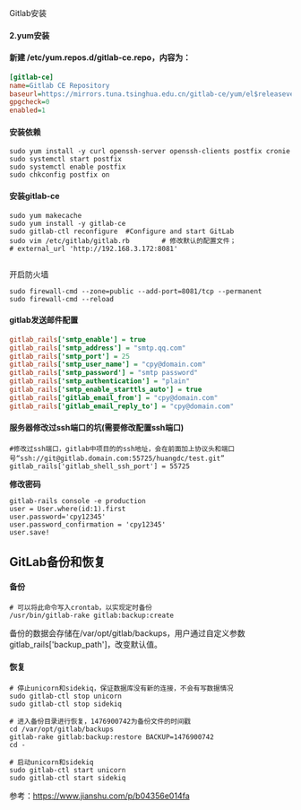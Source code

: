 Gitlab安装



#### 2.yum安装

#### 新建 /etc/yum.repos.d/gitlab-ce.repo，内容为：

```ini
[gitlab-ce]
name=Gitlab CE Repository
baseurl=https://mirrors.tuna.tsinghua.edu.cn/gitlab-ce/yum/el$releasever/
gpgcheck=0
enabled=1
```

#### 安装依赖

```shell
sudo yum install -y curl openssh-server openssh-clients postfix cronie
sudo systemctl start postfix 
sudo systemctl enable postfix 
sudo chkconfig postfix on
```

#### 安装gitlab-ce

```shell
sudo yum makecache
sudo yum install -y gitlab-ce
sudo gitlab-ctl reconfigure  #Configure and start GitLab
sudo vim /etc/gitlab/gitlab.rb        # 修改默认的配置文件；
# external_url 'http://192.168.3.172:8081'


```

开启防火墙

```shell
sudo firewall-cmd --zone=public --add-port=8081/tcp --permanent
sudo firewall-cmd --reload
```

#### gitlab发送邮件配置

```ini
gitlab_rails['smtp_enable'] = true
gitlab_rails['smtp_address'] = "smtp.qq.com"
gitlab_rails['smtp_port'] = 25
gitlab_rails['smtp_user_name'] = "cpy@domain.com"
gitlab_rails['smtp_password'] = "smtp password"
gitlab_rails['smtp_authentication'] = "plain"
gitlab_rails['smtp_enable_starttls_auto'] = true
gitlab_rails['gitlab_email_from'] = "cpy@domain.com"
gitlab_rails['gitlab_email_reply_to'] = "cpy@domain.com"
```

#### 服务器修改过ssh端口的坑(需要修改配置ssh端口)

```shell
#修改过ssh端口，gitlab中项目的的ssh地址，会在前面加上协议头和端口号“ssh://git@gitlab.domain.com:55725/huangdc/test.git”
gitlab_rails['gitlab_shell_ssh_port'] = 55725
```

**修改密码**

```
gitlab-rails console -e production
user = User.where(id:1).first
user.password='cpy12345'
user.password_confirmation = 'cpy12345'
user.save!
```



## GitLab备份和恢复

#### 备份

```shell
# 可以将此命令写入crontab，以实现定时备份
/usr/bin/gitlab-rake gitlab:backup:create
```

备份的数据会存储在/var/opt/gitlab/backups，用户通过自定义参数 gitlab_rails['backup_path']，改变默认值。

#### 恢复

```shell
# 停止unicorn和sidekiq，保证数据库没有新的连接，不会有写数据情况
sudo gitlab-ctl stop unicorn
sudo gitlab-ctl stop sidekiq

# 进入备份目录进行恢复，1476900742为备份文件的时间戳
cd /var/opt/gitlab/backups
gitlab-rake gitlab:backup:restore BACKUP=1476900742
cd -

# 启动unicorn和sidekiq
sudo gitlab-ctl start unicorn
sudo gitlab-ctl start sidekiq
```



参考：https://www.jianshu.com/p/b04356e014fa
